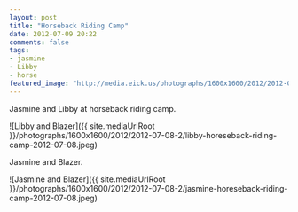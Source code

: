 ```yaml
---
layout: post
title: "Horseback Riding Camp"
date: 2012-07-09 20:22
comments: false
tags: 
- jasmine
- Libby
- horse
featured_image: "http://media.eick.us/photographs/1600x1600/2012/2012-07-08-2/libby-horeseback-riding-camp-2012-07-08.jpeg"
---
```

Jasmine and Libby at horseback riding camp.

![Libby and Blazer]({{ site.mediaUrlRoot }}/photographs/1600x1600/2012/2012-07-08-2/libby-horeseback-riding-camp-2012-07-08.jpeg)


Jasmine and Blazer.

![Jasmine and Blazer]({{ site.mediaUrlRoot }}/photographs/1600x1600/2012/2012-07-08-2/jasmine-horeseback-riding-camp-2012-07-08.jpeg)
